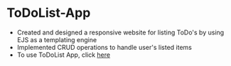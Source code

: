 # ToDoList-App

* Created and designed a responsive website for listing ToDo's by using EJS as a templating engine
* Implemented CRUD operations to handle user's listed items
* To use ToDoList App, click [here](https://whispering-shelf-94558.herokuapp.com/) 
